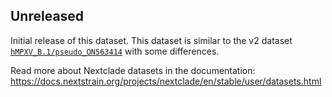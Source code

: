 ## Unreleased

Initial release of this dataset. This dataset is similar to the v2 dataset [`hMPXV_B.1/pseudo_ON563414`](https://github.com/nextstrain/nextclade_data/tree/2023-08-17--15-51-24--UTC/data/datasets/hMPXV_B.1/references/pseudo_ON563414/versions/2023-08-01T12%3A00%3A00Z/files) with some differences.

Read more about Nextclade datasets in the documentation: https://docs.nextstrain.org/projects/nextclade/en/stable/user/datasets.html
